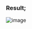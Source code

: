 ### Result;
![image](https://user-images.githubusercontent.com/35657846/179417262-9302ff02-fd17-4329-b1bc-0d730aa0ca1d.png)

